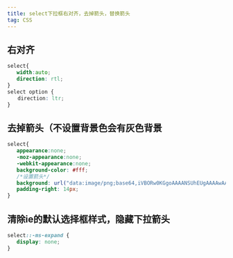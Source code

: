 ```yaml
---
title: select下拉框右对齐，去掉箭头，替换箭头  
tag: CSS  
---  
```


## 右对齐
```css
select{
   width:auto;
   direction: rtl;
}
select option { 
　　direction: ltr; 
}
```
## 去掉箭头（不设置背景色会有灰色背景
```css
select{
   appearance:none;
   -moz-appearance:none;
   -webkit-appearance:none;
   background-color: #fff;
   /*设置箭头*/
   background: url("data:image/png;base64,iVBORw0KGgoAAAANSUhEUgAAAAwAAAAJCAYAAAAGuM1UAAAAH0lEQVR42mNgoDnQ13f7TwiTpIkkm0hyHkl+YhhQAABcfyjsqSyTLgAAAABJRU5ErkJggg==") no-repeat scroll right center transparent;
   padding-right: 14px;
}
```
## 清除ie的默认选择框样式，隐藏下拉箭头
```css
select::-ms-expand { 
   display: none;
}
```  
  